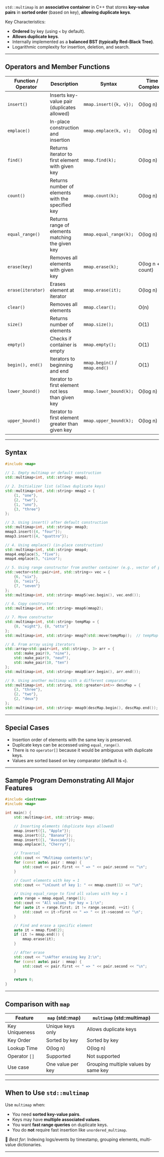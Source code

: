 `std::multimap` is an **associative container** in C++ that stores **key-value pairs** in **sorted order** (based on key), **allowing duplicate keys**.

Key Characteristics:
- **Ordered** by key (using `<` by default).
- **Allows duplicate keys**.
- Internally implemented as a **balanced BST (typically Red-Black Tree)**.
- Logarithmic complexity for insertion, deletion, and search.

---
## Operators and Member Functions

| Function / Operator | Description                                       | Syntax                        | Time Complexity  | Example                      |
| ------------------- | ------------------------------------------------- | ----------------------------- | ---------------- | ---------------------------- |
| `insert()`          | Inserts key-value pair (duplicates allowed)       | `mmap.insert({k, v});`        | O(log n)         | `mmap.insert({1, "Apple"});` |
| `emplace()`         | In-place construction and insertion               | `mmap.emplace(k, v);`         | O(log n)         | `mmap.emplace(2, "Banana");` |
| `find()`            | Returns iterator to first element with given key  | `mmap.find(k);`               | O(log n)         | `auto it = mmap.find(1);`    |
| `count()`           | Returns number of elements with the specified key | `mmap.count(k);`              | O(log n)         | `mmap.count(1);`             |
| `equal_range()`     | Returns range of elements matching the given key  | `mmap.equal_range(k);`        | O(log n)         | See example below            |
| `erase(key)`        | Removes all elements with given key               | `mmap.erase(k);`              | O(log n + count) | `mmap.erase(1);`             |
| `erase(iterator)`   | Erases element at iterator                        | `mmap.erase(it);`             | O(log n)         | `mmap.erase(mmap.begin());`  |
| `clear()`           | Removes all elements                              | `mmap.clear();`               | O(n)             |                              |
| `size()`            | Returns number of elements                        | `mmap.size();`                | O(1)             |                              |
| `empty()`           | Checks if container is empty                      | `mmap.empty();`               | O(1)             |                              |
| `begin(), end()`    | Iterators to beginning and end                    | `mmap.begin()` / `mmap.end()` | O(1)             |                              |
| `lower_bound()`     | Iterator to first element not less than given key | `mmap.lower_bound(k);`        | O(log n)         |                              |
| `upper_bound()`     | Iterator to first element greater than given key  | `mmap.upper_bound(k);`        | O(log n)         |                              |

---
## Syntax

```cpp
#include <map>
    
// 1. Empty multimap or default construction
std::multimap<int, std::string> mmap1;

// 2. Initializer list (allows duplicate keys)
std::multimap<int, std::string> mmap2 = {
    {1, "one"},
    {2, "two"},
    {1, "uno"},
    {3, "three"}
};

// 3. Using insert() after default construction
std::multimap<int, std::string> mmap3;
mmap3.insert({4, "four"});
mmap3.insert({4, "quattro"});

// 4. Using emplace() (in-place construction)
std::multimap<int, std::string> mmap4;
mmap4.emplace(5, "five");
mmap4.emplace(5, "cinco");

// 5. Using range constructor from another container (e.g., vector of pairs)
std::vector<std::pair<int, std::string>> vec = {
    {6, "six"},
    {6, "seis"},
    {7, "seven"}
};
std::multimap<int, std::string> mmap5(vec.begin(), vec.end());

// 6. Copy constructor
std::multimap<int, std::string> mmap6(mmap2);

// 7. Move constructor
std::multimap<int, std::string> tempMap = {
    {8, "eight"}, {8, "otto"}
};
std::multimap<int, std::string> mmap7(std::move(tempMap));  // tempMap is now empty

// 8. From array using iterators
std::array<std::pair<int, std::string>, 3> arr = {
    std::make_pair(9, "nine"),
    std::make_pair(9, "neuf"),
    std::make_pair(10, "ten")
};
std::multimap<int, std::string> mmap8(arr.begin(), arr.end());

// 9. Using another multimap with a different comparator
std::multimap<int, std::string, std::greater<int>> descMap = {
    {3, "three"},
    {2, "two"},
    {2, "deux"}
};
std::multimap<int, std::string> mmap9(descMap.begin(), descMap.end()); // default (ascending) comparator
```

---
## Special Cases

- Insertion order of elements with the same key is preserved.
- Duplicate keys can be accessed using `equal_range()`.
- There is no `operator[]` because it would be ambiguous with duplicate keys.
- Values are sorted based on key comparator (default is `<`).

---
## Sample Program Demonstrating All Major Features

```cpp
#include <iostream>
#include <map>

int main() {
    std::multimap<int, std::string> mmap;

    // Inserting elements (duplicate keys allowed)
    mmap.insert({1, "Apple"});
    mmap.insert({2, "Banana"});
    mmap.insert({1, "Avocado"});
    mmap.emplace(3, "Cherry");

    // Traversal
    std::cout << "Multimap contents:\n";
    for (const auto& pair : mmap) {
        std::cout << pair.first << " => " << pair.second << "\n";
    }

    // Count elements with key = 1
    std::cout << "\nCount of key 1: " << mmap.count(1) << "\n";

    // Using equal_range to find all values with key = 1
    auto range = mmap.equal_range(1);
    std::cout << "All values for key = 1:\n";
    for (auto it = range.first; it != range.second; ++it) {
        std::cout << it->first << " => " << it->second << "\n";
    }

    // Find and erase a specific element
    auto it = mmap.find(2);
    if (it != mmap.end()) {
        mmap.erase(it);
    }

    // After erase
    std::cout << "\nAfter erasing key 2:\n";
    for (const auto& pair : mmap) {
        std::cout << pair.first << " => " << pair.second << "\n";
    }

    return 0;
}
```

---
## Comparison with `map`

|Feature|`map` (std::map)|`multimap` (std::multimap)|
|---|---|---|
|Key Uniqueness|Unique keys only|Allows duplicate keys|
|Key Order|Sorted by key|Sorted by key|
|Lookup Time|O(log n)|O(log n)|
|Operator `[]`|Supported|Not supported|
|Use case|One value per key|Grouping multiple values by same key|

---
## When to Use `std::multimap`

Use `multimap` when:
- You need **sorted key-value pairs**.
- Keys may have **multiple associated values**.
- You want **fast range queries** on duplicate keys.
- You do **not** require fast insertion like `unordered_multimap`.

📌 _Best for_: Indexing logs/events by timestamp, grouping elements, multi-value dictionaries.

---